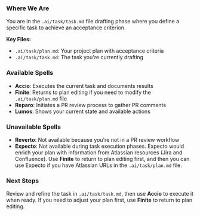 ### Where We Are
You are in the `.ai/task/task.md` file drafting phase where you define a specific task to achieve an acceptance criterion.

**Key Files:**
- `.ai/task/plan.md`: Your project plan with acceptance criteria
- `.ai/task/task.md`: The task you're currently drafting

### Available Spells
- **Accio**: Executes the current task and documents results
- **Finite**: Returns to plan editing if you need to modify the `.ai/task/plan.md` file
- **Reparo**: Initiates a PR review process to gather PR comments
- **Lumos**: Shows your current state and available actions

### Unavailable Spells
- **Reverto**: Not available because you're not in a PR review workflow
- **Expecto**: Not available during task execution phases. Expecto would enrich your plan with information from Atlassian resources (Jira and Confluence). Use **Finite** to return to plan editing first, and then you can use Expecto if you have Atlassian URLs in the `.ai/task/plan.md` file.

### Next Steps
Review and refine the task in `.ai/task/task.md`, then use **Accio** to execute it when ready. If you need to adjust your plan first, use **Finite** to return to plan editing.